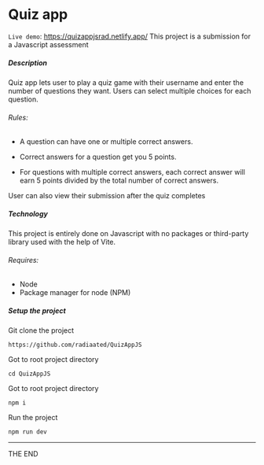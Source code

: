 # Quiz app

`Live demo`: https://quizappjsrad.netlify.app/
This project is a submission for a Javascript assessment

##### Description

Quiz app lets user to play a quiz game with their username and enter the number of questions they want. Users can select multiple choices for each question.

###### Rules:

- A question can have one or multiple correct answers.
- Correct answers for a question get you 5 points.

- For questions with multiple correct answers, each correct answer will earn 5 points divided by the total number of correct answers.

User can also view their submission after the quiz completes

##### Technology

This project is entirely done on Javascript with no packages or third-party library used with the help of Vite.

###### Requires:

- Node
- Package manager for node (NPM)

##### Setup the project

Git clone the project

```
https://github.com/radiaated/QuizAppJS
```

Got to root project directory

```
cd QuizAppJS
```

Got to root project directory

```
npm i
```

Run the project

```
npm run dev
```

---

THE END
